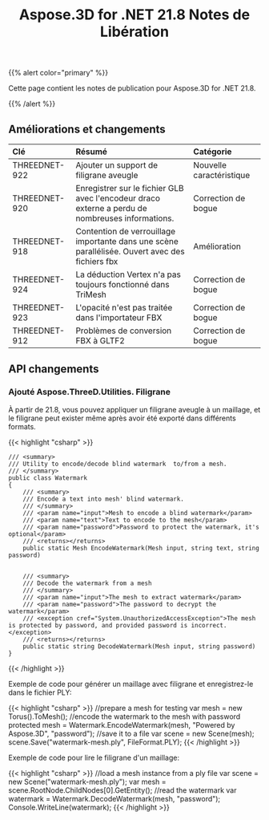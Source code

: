 ﻿---
title: Aspose.3D for .NET 21.8 Notes de Libération
type: docs
weight: 5
url: /fr/net/aspose-3d-for-net-21-8-release-notes/
---
{{% alert color="primary" %}}

Cette page contient les notes de publication pour Aspose.3D for .NET 21.8.

{{% /alert %}}
## **Améliorations et changements**

|**Clé**|**Résumé**|**Catégorie**|
|:- |:- |:- |
|THREEDNET-922 |Ajouter un support de filigrane aveugle|Nouvelle caractéristique|
|THREEDNET-920 |Enregistrer sur le fichier GLB avec l'encodeur draco externe a perdu de nombreuses informations.|Correction de bogue|
|THREEDNET-918 |Contention de verrouillage importante dans une scène parallélisée. Ouvert avec des fichiers fbx|Amélioration|
|THREEDNET-924 |La déduction Vertex n'a pas toujours fonctionné dans TriMesh|Correction de bogue|
|THREEDNET-923 |L'opacité n'est pas traitée dans l'importateur FBX|Correction de bogue|
|THREEDNET-912 |Problèmes de conversion FBX à GLTF2|Correction de bogue|


## API changements ##

### Ajouté Aspose.ThreeD.Utilities. Filigrane ###

À partir de 21.8, vous pouvez appliquer un filigrane aveugle à un maillage, et le filigrane peut exister même après avoir été exporté dans différents formats.

{{< highlight "csharp" >}}

    /// <summary>
    /// Utility to encode/decode blind watermark  to/from a mesh.
    /// </summary>
    public class Watermark
    {
        /// <summary>
        /// Encode a text into mesh' blind watermark.
        /// </summary>
        /// <param name="input">Mesh to encode a blind watermark</param>
        /// <param name="text">Text to encode to the mesh</param>
        /// <param name="password">Password to protect the watermark, it's optional</param>
        /// <returns></returns>
        public static Mesh EncodeWatermark(Mesh input, string text, string password)


        /// <summary>
        /// Decode the watermark from a mesh
        /// </summary>
        /// <param name="input">The mesh to extract watermark</param>
        /// <param name="password">The password to decrypt the watermark</param>
        /// <exception cref="System.UnauthorizedAccessException">The mesh is protected by password, and provided password is incorrect.</exception>
        /// <returns></returns>
        public static string DecodeWatermark(Mesh input, string password)
    }

{{< /highlight >}}


Exemple de code pour générer un maillage avec filigrane et enregistrez-le dans le fichier PLY:

{{< highlight "csharp" >}}
    //prepare a mesh for testing
    var mesh = new Torus().ToMesh();
    //encode the watermark to the mesh with password protected
    mesh = Watermark.EncodeWatermark(mesh, "Powered by Aspose.3D", "password");
    //save it to a file
    var scene = new Scene(mesh);
    scene.Save("watermark-mesh.ply", FileFormat.PLY);
{{< /highlight >}}

Exemple de code pour lire le filigrane d'un maillage:

{{< highlight "csharp" >}}
    //load a mesh instance from a ply file
    var scene = new Scene("watermark-mesh.ply");
    var mesh = scene.RootNode.ChildNodes[0].GetEntity<Mesh>();
    //read the watermark
    var watermark = Watermark.DecodeWatermark(mesh, "password");
    Console.WriteLine(watermark);
{{< /highlight >}}